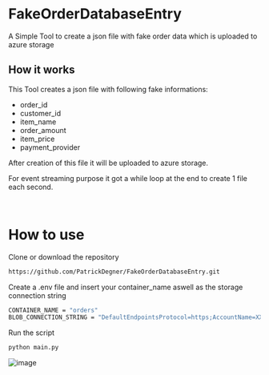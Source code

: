 # FakeOrderDatabaseEntry
A Simple Tool to create a json file with fake order data which is uploaded to azure storage

## How it works

This Tool creates a json file with following fake informations:
- order_id
- customer_id
- item_name
- order_amount
- item_price
- payment_provider

After creation of this file it will be uploaded to azure storage.

For event streaming purpose it got a while loop at the end to create 1 file each second.


</br>

# How to use
Clone or download the repository
```sh
https://github.com/PatrickDegner/FakeOrderDatabaseEntry.git
```

Create a .env file and insert your container_name aswell as the storage connection string
```sh
CONTAINER_NAME = "orders"
BLOB_CONNECTION_STRING = "DefaultEndpointsProtocol=https;AccountName=XXXXXX;AccountKey=XXXXXXX;EndpointSuffix=core.windows.net"

```
Run the script
```sh
python main.py
```

![image](https://user-images.githubusercontent.com/108484798/205396285-d3613de8-442c-4d56-b237-308a9844a3fc.png)

